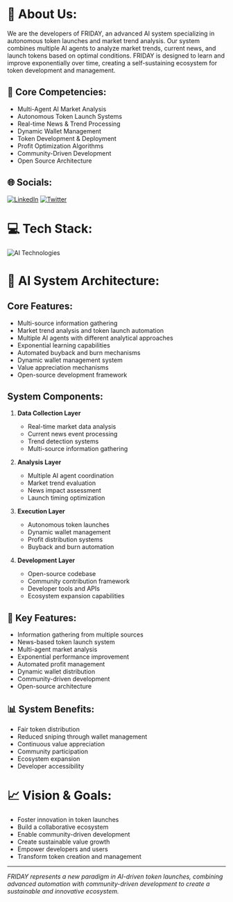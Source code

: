# 💫 About Us:
We are the developers of FRIDAY, an advanced AI system specializing in autonomous token launches and market trend analysis. Our system combines multiple AI agents to analyze market trends, current news, and launch tokens based on optimal conditions. FRIDAY is designed to learn and improve exponentially over time, creating a self-sustaining ecosystem for token development and management.

## 🤖 Core Competencies:
- Multi-Agent AI Market Analysis
- Autonomous Token Launch Systems
- Real-time News & Trend Processing
- Dynamic Wallet Management
- Token Development & Deployment
- Profit Optimization Algorithms
- Community-Driven Development
- Open Source Architecture

## 🌐 Socials:
[![LinkedIn](https://img.shields.io/badge/LinkedIn-%230077B5.svg?logo=linkedin&logoColor=white)](https://linkedin.com/in/friday-ai) 
[![Twitter](https://img.shields.io/badge/Twitter-%231DA1F2.svg?logo=Twitter&logoColor=white)](https://twitter.com/friday-ai)

# 💻 Tech Stack:
![AI Technologies](https://skillicons.dev/icons?i=python,tensorflow,pytorch,kubernetes,docker,aws,gcp,azure,mongodb,postgres,redis,kafka)

# 🧠 AI System Architecture:
## Core Features:
- Multi-source information gathering
- Market trend analysis and token launch automation
- Multiple AI agents with different analytical approaches
- Exponential learning capabilities
- Automated buyback and burn mechanisms
- Dynamic wallet management system
- Value appreciation mechanisms
- Open-source development framework

## System Components:
1. **Data Collection Layer**
   - Real-time market data analysis
   - Current news event processing
   - Trend detection systems
   - Multi-source information gathering

2. **Analysis Layer**
   - Multiple AI agent coordination
   - Market trend evaluation
   - News impact assessment
   - Launch timing optimization

3. **Execution Layer**
   - Autonomous token launches
   - Dynamic wallet management
   - Profit distribution systems
   - Buyback and burn automation

4. **Development Layer**
   - Open-source codebase
   - Community contribution framework
   - Developer tools and APIs
   - Ecosystem expansion capabilities

## 🔧 Key Features:
- Information gathering from multiple sources
- News-based token launch system
- Multi-agent market analysis
- Exponential performance improvement
- Automated profit management
- Dynamic wallet distribution
- Community-driven development
- Open-source architecture

## 📊 System Benefits:
- Fair token distribution
- Reduced sniping through wallet management
- Continuous value appreciation
- Community participation
- Ecosystem expansion
- Developer accessibility

# 📈 Vision & Goals:
- Foster innovation in token launches
- Build a collaborative ecosystem
- Enable community-driven development
- Create sustainable value growth
- Empower developers and users
- Transform token creation and management

---
*FRIDAY represents a new paradigm in AI-driven token launches, combining advanced automation with community-driven development to create a sustainable and innovative ecosystem.*
